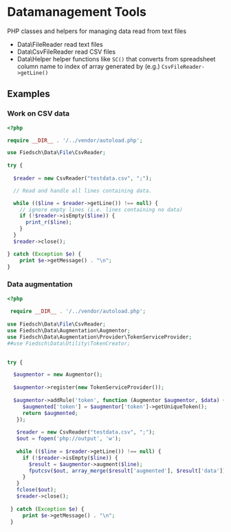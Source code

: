 # Datamanagement Tools

PHP classes and helpers for managing data read from text files
 
 * Data\FileReader  read text files
 * Data\CsvFileReader read CSV files
 * Data\Helper helper functions like `SC()` that converts from spreadsheet column name to index of array 
 generated by (e.g.) `CsvFileReader->getLine()`
 
 
## Examples
 
### Work on CSV data
 
```php
<?php

require __DIR__ . '/../vendor/autoload.php';

use Fiedsch\Data\File\CsvReader;
 
try {
 
  $reader = new CsvReader("testdata.csv", ";");

  // Read and handle all lines containing data.

  while (($line = $reader->getLine()) !== null) {
    // ignore empty lines (i.e. lines containing no data)
    if (!$reader->isEmpty($line)) {
      print_r($line);
    }
  }
  $reader->close();

} catch (Exception $e) {
    print $e->getMessage() . "\n";
}
```
 
### Data augmentation
 
 
```php
<?php
 
 require __DIR__ . '/../vendor/autoload.php';
 
use Fiedsch\Data\File\CsvReader;
use Fiedsch\Data\Augmentation\Augmentor;
use Fiedsch\Data\Augmentation\Provider\TokenServiceProvider;
##use Fiedsch\Data\Utility\TokenCreator;

  
try {

  $augmentor = new Augmentor();
 
  $augmentor->register(new TokenServiceProvider());
  
  $augmentor->addRule('token', function (Augmentor $augmentor, $data) {
     $augmented['token'] = $augmentor['token']->getUniqueToken();
     return $augmented;
   });
  
   $reader = new CsvReader("testdata.csv", ";");
   $out = fopen('php://output', 'w');
 
   while (($line = $reader->getLine()) !== null) {
     if (!$reader->isEmpty($line)) {
       $result = $augmentor->augment($line);
       fputcsv($out, array_merge($result['augmented'], $result['data']));
     }
   }
   fclose($out);
   $reader->close();
 
 } catch (Exception $e) {
     print $e->getMessage() . "\n";
 }
 ```
 